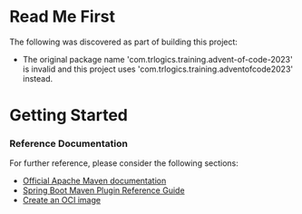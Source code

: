 # Read Me First
The following was discovered as part of building this project:

* The original package name 'com.trlogics.training.advent-of-code-2023' is invalid and this project uses 'com.trlogics.training.adventofcode2023' instead.

# Getting Started

### Reference Documentation
For further reference, please consider the following sections:

* [Official Apache Maven documentation](https://maven.apache.org/guides/index.html)
* [Spring Boot Maven Plugin Reference Guide](https://docs.spring.io/spring-boot/docs/3.2.0/maven-plugin/reference/html/)
* [Create an OCI image](https://docs.spring.io/spring-boot/docs/3.2.0/maven-plugin/reference/html/#build-image)

